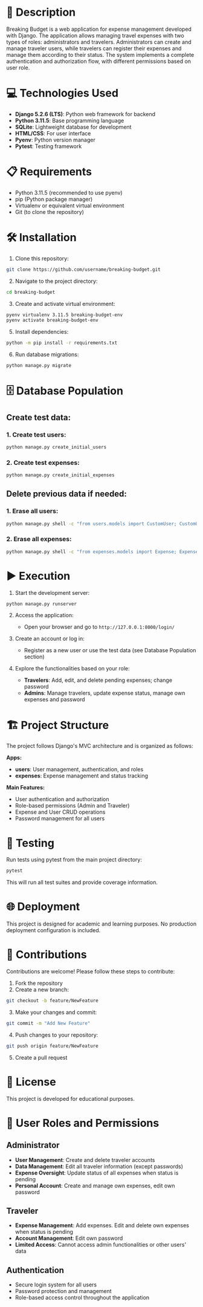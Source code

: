 # 📄 Description
Breaking Budget is a web application for expense management developed with Django. The application allows managing travel expenses with two types of roles: administrators and travelers. Administrators can create and manage traveler users, while travelers can register their expenses and manage them according to their status. The system implements a complete authentication and authorization flow, with different permissions based on user role.

# 💻 Technologies Used
- **Django 5.2.6 (LTS)**: Python web framework for backend
- **Python 3.11.5**: Base programming language
- **SQLite**: Lightweight database for development
- **HTML/CSS**: For user interface
- **Pyenv**: Python version manager
- **Pytest**: Testing framework

# 📋 Requirements
- Python 3.11.5 (recommended to use pyenv)
- pip (Python package manager)
- Virtualenv or equivalent virtual environment
- Git (to clone the repository)

# 🛠️ Installation

1. Clone this repository:
```bash
git clone https://github.com/username/breaking-budget.git
```

2. Navigate to the project directory:
```bash
cd breaking-budget
```

3. Create and activate virtual environment:
```bash
pyenv virtualenv 3.11.5 breaking-budget-env
pyenv activate breaking-budget-env
```

5. Install dependencies:
```bash
python -m pip install -r requirements.txt
```

6. Run database migrations:
```bash
python manage.py migrate
```

# 🗄️ Database Population

## Create test data:

### 1. Create test users:
```bash
python manage.py create_initial_users
```

### 2. Create test expenses:
```bash
python manage.py create_initial_expenses
```

## Delete previous data if needed:

### 1. Erase all users:
```bash
python manage.py shell -c "from users.models import CustomUser; CustomUser.objects.all().delete()"
```

### 2. Erase all expenses:
```bash
python manage.py shell -c "from expenses.models import Expense; Expense.objects.all().delete()"
```

# ▶️ Execution

1. Start the development server:
```bash
python manage.py runserver
```

2. Access the application:
   - Open your browser and go to `http://127.0.0.1:8000/login/`

3. Create an account or log in:
   - Register as a new user or use the test data (see Database Population section)

4. Explore the functionalities based on your role:
   - **Travelers**: Add, edit, and delete pending expenses; change password
   - **Admins**: Manage travelers, update expense status, manage own expenses and password

# 🏗️ Project Structure
The project follows Django's MVC architecture and is organized as follows:

**Apps:**
- **users**: User management, authentication, and roles
- **expenses**: Expense management and status tracking

**Main Features:**
- User authentication and authorization
- Role-based permissions (Admin and Traveler)
- Expense and User CRUD operations
- Password management for all users

# 🧪 Testing

Run tests using pytest from the main project directory:
```bash
pytest
```

This will run all test suites and provide coverage information.

# 🌐 Deployment
This project is designed for academic and learning purposes. No production deployment configuration is included.

# 🤝 Contributions
Contributions are welcome! Please follow these steps to contribute:

1. Fork the repository
2. Create a new branch:
```bash
git checkout -b feature/NewFeature
```
3. Make your changes and commit:
```bash
git commit -m "Add New Feature"
```
4. Push changes to your repository:
```bash
git push origin feature/NewFeature
```
5. Create a pull request

# 📝 License
This project is developed for educational purposes.

# 👥 User Roles and Permissions

## Administrator
- **User Management**: Create and delete traveler accounts
- **Data Management**: Edit all traveler information (except passwords)
- **Expense Oversight**: Update status of all expenses when status is pending
- **Personal Account**: Create and manage own expenses, edit own password

## Traveler
- **Expense Management**: Add expenses. Edit and delete own expenses when status is pending
- **Account Management**: Edit own password
- **Limited Access**: Cannot access admin functionalities or other users' data

## Authentication
- Secure login system for all users
- Password protection and management
- Role-based access control throughout the application
